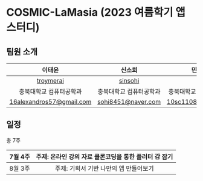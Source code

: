 # COSMIC-LaMasia (2023 여름학기 앱 스터디)

## 팀원 소개

|이태윤|신소희|민선주|김민서|김재하|
| :-----------------------------------: | :---------------------------------------: | :-------------------------------------: | :-------------------------------------: | :-------------------------------------: |
| [troymerai](https://github.com/troymerai) | [sinsohi](https://github.com/sinsohi/) | []() |[kmingseo](https://github.com/kmingseo) |[kjh3291](https://github.com/kjh3291) |
| 충북대학교 컴퓨터공학과                 | 충북대학교 컴퓨터공학과                     | 충북대학교 컴퓨터공학과                   | 충북대학교 컴퓨터공학과                   | 충북대학교 컴퓨터공학과                   |
| 16alexandros57@gmail.com | sohi8451@naver.com | 10sc1108@naver.com | ms7happy@naver.com| kjh51234@naver.com |


## 일정

총 7주

|7월 4주| 주제: 온라인 강의 자료 클론코딩을 통한 플러터 감 잡기|
| :-----------------------------------: | :---------------------------------------: | 
|8월 3주| 주제: 기획서 기반 나만의 앱 만들어보기|




